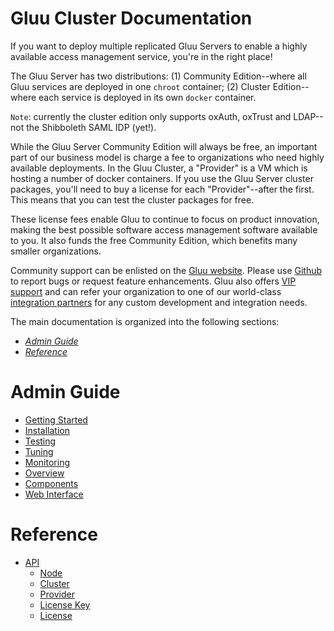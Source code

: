 # Gluu Cluster Documentation

If you want to deploy multiple replicated Gluu Servers to enable a highly available access management service,
you're in the right place!

The Gluu Server has two distributions: (1) Community Edition--where all Gluu services are deployed in one `chroot`
container; (2) Cluster Edition--where each service is deployed in its own `docker` container.

`Note`: currently the cluster edition only supports oxAuth, oxTrust and LDAP--not the Shibboleth SAML IDP (yet!).

While the Gluu Server Community Edition will always be free, an important part of our business model is charge a fee
to organizations who need highly available deployments. In the Gluu Cluster, a "Provider" is a VM which is hosting a
number of docker containers.  If you use the Gluu Server cluster packages, you'll need to buy a license for each
"Provider"--after the first. This means that you can test the cluster packages for free.

These license fees enable Gluu to continue to focus on product innovation, making the best possible software access
management software available to you. It also funds the free Community Edition, which benefits many smaller
organizations.

Community support can be enlisted on the [Gluu website](http://support.gluu.org). Please use
[Github](http://github.com/GluuFederation) to report bugs or request feature enhancements. Gluu also offers
[VIP support](http://gluu.org/pricing) and can refer your organization to one of our world-class
[integration partners](http://gluu.org/current-partners) for any custom development and integration needs.

The main documentation is organized into the following sections:

- *[Admin Guide](#admin-guide)*
- *[Reference](#reference)*

# Admin Guide
- [Getting Started](./admin-guide/getting-started/index.md)
- [Installation](./admin-guide/installation/index.md)
- [Testing](./admin-guide/testing/index.md)
- [Tuning](./admin-guide/tuning/index.md)
- [Monitoring](./admin-guide/monitoring/index.md)
- [Overview](./admin-guide/overview/index.md)
- [Components](./admin-guide/components/index.md)
- [Web Interface](./admin-guide/webui/index.md)

# Reference
- [API](./reference/api/index.md)
  - [Node](./reference/api/node.md)
  - [Cluster](./reference/api/cluster.md)
  - [Provider](./reference/api/provider.md)
  - [License Key](./reference/api/license_key.md)
  - [License](./reference/api/license.md)
